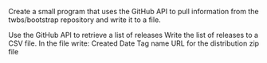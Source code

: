 Create a small program that uses the GitHub API to pull information from the twbs/bootstrap repository and write it to a file.


Use the GitHub API to retrieve a list of releases
Write the list of releases to a CSV file.  In the file write:
Created Date
Tag name
URL for the distribution zip file